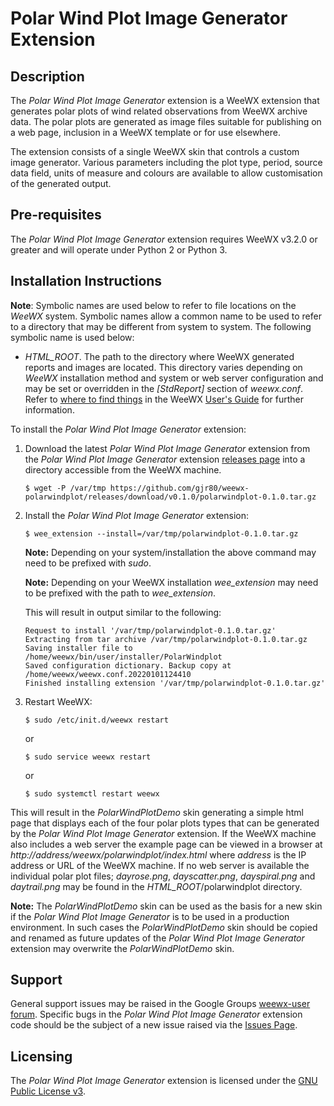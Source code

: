 # Polar Wind Plot Image Generator Extension

## Description
The *Polar Wind Plot Image Generator* extension is a WeeWX extension that generates polar plots of wind related observations from WeeWX archive data. The polar plots are generated as image files suitable for publishing on a web page, inclusion in a WeeWX template or for use elsewhere.

The extension consists of a single WeeWX skin that controls a custom image generator. Various parameters including the plot type, period, source data field, units of measure and colours are available to allow customisation of the generated output.

## Pre-requisites

The *Polar Wind Plot Image Generator* extension requires WeeWX v3.2.0 or greater and will operate under Python 2 or Python 3.

## Installation Instructions

**Note**: Symbolic names are used below to refer to file locations on the *WeeWX* system. Symbolic names allow a common name to be used to refer to a directory that may be different from system to system. The following symbolic name is used below:

- *HTML_ROOT*. The path to the directory where WeeWX generated reports and images are located. This directory varies depending on *WeeWX* installation method and system or web server configuration and may be set or overridden in the *[StdReport]* section of *weewx.conf*. Refer to [where to find things](http://weewx.com/docs/usersguide.htm#Where_to_find_things "where to find things") in the WeeWX [User's Guide](http://weewx.com/docs/usersguide.htm "User's Guide to the WeeWX Weather System") for further information.

To install the *Polar Wind Plot Image Generator* extension:

1.  Download the latest *Polar Wind Plot Image Generator* extension from the *Polar Wind Plot Image Generator* extension [releases page](https://github.com/gjr80/weewx-polarwindplot/releases) into a directory accessible from the WeeWX machine.

        $ wget -P /var/tmp https://github.com/gjr80/weewx-polarwindplot/releases/download/v0.1.0/polarwindplot-0.1.0.tar.gz

2.  Install the *Polar Wind Plot Image Generator* extension:

        $ wee_extension --install=/var/tmp/polarwindplot-0.1.0.tar.gz

    **Note:** Depending on your system/installation the above command may need to be prefixed with *sudo*.

    **Note:** Depending on your WeeWX installation *wee_extension* may need to be prefixed with the path to *wee_extension*.

    This will result in output similar to the following:

        Request to install '/var/tmp/polarwindplot-0.1.0.tar.gz'
        Extracting from tar archive /var/tmp/polarwindplot-0.1.0.tar.gz
        Saving installer file to /home/weewx/bin/user/installer/PolarWindplot
        Saved configuration dictionary. Backup copy at /home/weewx/weewx.conf.20220101124410
        Finished installing extension '/var/tmp/polarwindplot-0.1.0.tar.gz'

3.  Restart WeeWX:

        $ sudo /etc/init.d/weewx restart
        
    or

        $ sudo service weewx restart

    or

        $ sudo systemctl restart weewx

This will result in the *PolarWindPlotDemo* skin generating a simple html page that displays each of the four polar plots types that can be generated by the *Polar Wind Plot Image Generator* extension. If the WeeWX machine also includes a web server the example page can be viewed in a browser at *http://address/weewx/polarwindplot/index.html* where *address* is the IP address or URL of the WeeWX machine. If no web server is available the individual polar plot files; *dayrose.png*, *dayscatter.png*, *dayspiral.png* and *daytrail.png* may be found in the *HTML_ROOT*/polarwindplot directory.

**Note:** The *PolarWindPlotDemo* skin can be used as the basis for a new skin if the *Polar Wind Plot Image Generator* is to be used in a production environment. In such cases the *PolarWindPlotDemo* skin should be copied and renamed as future updates of the *Polar Wind Plot Image Generator* extension may overwrite the *PolarWindPlotDemo* skin.

## Support

General support issues may be raised in the Google Groups [weewx-user forum](https://groups.google.com/group/weewx-user "Google Groups weewx-user forum"). Specific bugs in the *Polar Wind Plot Image Generator* extension code should be the subject of a new issue raised via the [Issues Page](https://github.com/gjr80/weewx-polarwindplot/issues "Polar Wind Plot extension Issues").

## Licensing

The *Polar Wind Plot Image Generator* extension is licensed under the [GNU Public License v3](https://github.com/gjr80/weewx-polarwindplot/blob/master/LICENSE "*Polar Wind Plot Image Generator* extension License").
